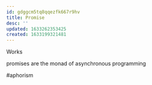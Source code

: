 ```yaml
---
id: gdggcm5tq8qqezfk667r9hv
title: Promise
desc: ''
updated: 1633262353425
created: 1633199321481
---
```


Works

promises are the monad of asynchronous programming

#aphorism
